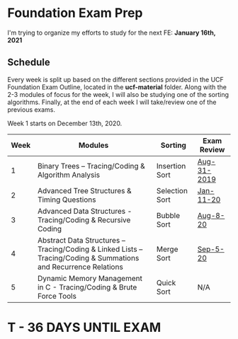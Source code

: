 # Foundation Exam Prep
I'm trying to organize my efforts to study for the next FE: __January 16th, 2021__
## Schedule
Every week is split up based on the different sections provided in the UCF Foundation Exam Outline, located in the __ucf-material__ folder.
Along with the 2-3 modules of focus for the week, I will also be studying one of the sorting algorithms.
Finally, at the end of each week I will take/review one of the previous exams.

Week 1 starts on December 13th, 2020.

Week | Modules | Sorting | Exam Review |
------| --------| --------| ------------|
1 | Binary Trees – Tracing/Coding & Algorithm Analysis | Insertion Sort | [Aug-31-2019](https://www.cs.ucf.edu/registration/exm/fall2019/FE-Aug19.pdf)
2 | Advanced Tree Structures & Timing Questions| Selection Sort| [Jan-11-20](https://www.cs.ucf.edu/registration/exm/spr2020/FE-Jan20.pdf) |
3 | Advanced Data Structures - Tracing/Coding & Recursive Coding | Bubble Sort| [Aug-8-20](https://www.cs.ucf.edu/registration/exm/sum2020/FE-Aug20.pdf)|
4 | Abstract Data Structures – Tracing/Coding & Linked Lists – Tracing/Coding & Summations and Recurrence Relations| Merge Sort | [Sep-5-20](https://www.cs.ucf.edu/registration/exm/fall2020/FE-Sept20.pdf)|
5 | Dynamic Memory Management in C - Tracing/Coding & Brute Force Tools| Quick Sort| N/A |


# T - 36 DAYS UNTIL EXAM